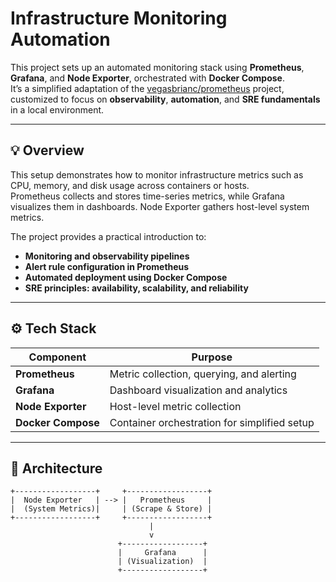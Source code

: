 # Infrastructure Monitoring Automation

This project sets up an automated monitoring stack using **Prometheus**, **Grafana**, and **Node Exporter**, orchestrated with **Docker Compose**.  
It’s a simplified adaptation of the [vegasbrianc/prometheus](https://github.com/vegasbrianc/prometheus) project, customized to focus on **observability**, **automation**, and **SRE fundamentals** in a local environment.

---

## 💡 Overview

This setup demonstrates how to monitor infrastructure metrics such as CPU, memory, and disk usage across containers or hosts.  
Prometheus collects and stores time-series metrics, while Grafana visualizes them in dashboards. Node Exporter gathers host-level system metrics.

The project provides a practical introduction to:
- **Monitoring and observability pipelines**  
- **Alert rule configuration in Prometheus**  
- **Automated deployment using Docker Compose**  
- **SRE principles: availability, scalability, and reliability**

---

## ⚙️ Tech Stack

| Component | Purpose |
|------------|----------|
| **Prometheus** | Metric collection, querying, and alerting |
| **Grafana** | Dashboard visualization and analytics |
| **Node Exporter** | Host-level metric collection |
| **Docker Compose** | Container orchestration for simplified setup |

---

## 🧩 Architecture

```plaintext
+------------------+     +------------------+
|  Node Exporter   | --> |   Prometheus     |
|  (System Metrics)|     | (Scrape & Store) |
+------------------+     +------------------+
                               |
                               v
                        +------------------+
                        |     Grafana      |
                        | (Visualization)  |
                        +------------------+
